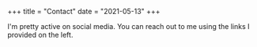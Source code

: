 +++
title = "Contact"
date = "2021-05-13"
+++

I'm pretty active on social media. You can reach out to me using the links I provided on the left.
